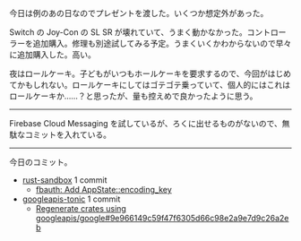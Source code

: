 今日は例のあの日なのでプレゼントを渡した。いくつか想定外があった。

Switch の Joy-Con の SL SR が壊れていて、うまく動かなかった。コントローラーを追加購入。修理も別途試してみる予定。うまくいくかわからないので早々に追加購入した。高い。

夜はロールケーキ。子どもがいつもホールケーキを要求するので、今回がはじめてかもしれない。ロールケーキにしてはゴテゴテ乗っていて、個人的にはこれはロールケーキか……？と思ったが、量も控えめで良かったように思う。

---

Firebase Cloud Messaging を試しているが、ろくに出せるものがないので、無駄なコミットを入れている。

---

今日のコミット。

- [rust-sandbox](https://github.com/bouzuya/rust-sandbox) 1 commit
  - [fbauth: Add AppState::encoding_key](https://github.com/bouzuya/rust-sandbox/commit/4d1ba637db2b247decf98d59ee2cba50523412da)
- [googleapis-tonic](https://github.com/bouzuya/googleapis-tonic) 1 commit
  - [Regenerate crates using googleapis/google#9e966149c59f47f6305d66c98e2a9e7d9c26a2eb](https://github.com/bouzuya/googleapis-tonic/commit/5081619f01bb63dde9e3d61947f86bfa6a387e34)

